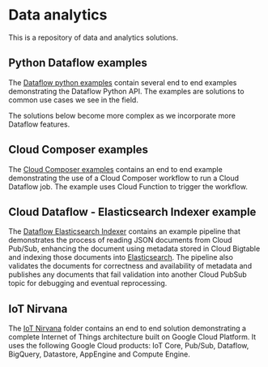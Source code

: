 # Data analytics
This is a repository of data and analytics solutions.  

## Python Dataflow examples
The [Dataflow python examples](dataflow-python-examples/README.md) contain several end to end examples demonstrating 
the Dataflow Python API.  The examples are solutions to common use cases we see in the field.

The solutions below become more complex as we incorporate more Dataflow features.

## Cloud Composer examples
The [Cloud Composer examples](cloud-composer-examples/README.md) contains an end to end example demonstrating the use
of a Cloud Composer workflow to run a Cloud Dataflow job. The example uses Cloud Function to trigger the workflow.

## Cloud Dataflow - Elasticsearch Indexer example
The [Dataflow Elasticsearch Indexer](dataflow-elasticsearch-indexer/README.md) contains an example pipeline that demonstrates the process of reading JSON documents from Cloud Pub/Sub, enhancing the document using metadata stored in Cloud Bigtable and indexing those documents into [Elasticsearch](https://www.elastic.co/). The pipeline also validates the documents for correctness and availability of metadata and publishes any documents that fail validation into another Cloud PubSub topic for debugging and eventual reprocessing.

## IoT Nirvana
The [IoT Nirvana](iot-nirvana/README.md) folder contains an end to end solution
demonstrating a complete Internet of Things architecture built on Google Cloud
Platform. It uses the following Google Cloud products: IoT Core, Pub/Sub,
Dataflow, BigQuery, Datastore, AppEngine and Compute Engine.
